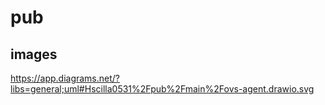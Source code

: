 # pub
## images
https://app.diagrams.net/?libs=general;uml#Hscilla0531%2Fpub%2Fmain%2Fovs-agent.drawio.svg

